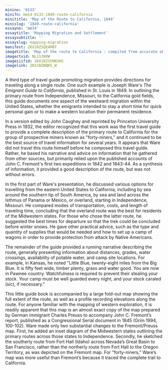 ```yaml
---
minino: '0133'
minifn: mm14-0133-1849-route-california
minititle: 'Map of the Route to California, 1849'
minislug: '1849-route-california'
essayno: 'mm14'
essaytitle: 'Mapping Migration and Settlement'
essaysubtitle: ''
essayslug: mapping-migration
manifest: 2KXJ8ZSQE4M8T
imagetitle: 'Map of the route to California : compiled from accurate observations and surveys by government'
imagectxid: NL11JNXW
imageiiifid: 2KXJ8ZSFHN3HS
imagelink: 2KXJ8ZWQKG_W
---
```

A third type of travel guide promoting migration provides directions for traveling along a single route. One such example is Joseph Ware's _The Emigrant Guide to California_, published in St. Louis in 1849. In outlining the primary route from Independence, Missouri, to the California gold fields, this guide documents one aspect of the westward migration within the United States, whether the emigrants intended to stay a short time for quick personal gain or to make a western location their permanent residence. 

In a version edited by John Caughey and reprinted by Princeton University Press in 1932, the editor recognized that this work was the first travel guide to provide a complete description of the primary route to California for the group of prospective miners known as "forty-niners," and it continued to be the best source of travel information for several years. It appears that Ware did not travel this route himself before he composed this travel guide. Rather, he based his narrative and advice on information that he gathered from other sources, but primarily relied upon the published accounts of John C. Fremont's first two expeditions in 1842 and 1843-44. As a synthesis of information, it provided a good description of the route, but was not without errors. 

In the first part of Ware's presentation, he discussed various options for travelling from the eastern United States to California, including by sea around the southern tip of South America, by sea and land across the Isthmus of Panama or Mexico, or overland, starting in Independence, Missouri. He compared modes of transportation, costs, and length of traveling time, concluding that the overland route was the best for residents of the Midwestern states. For those who chose the latter route, he suggested the best times for departure so that the trek could be concluded before winter snows. He gave other practical advice, such as the type and quantity of supplies that would be needed and how to set up a camp of wagons in order to provide protection from attack by Native Americans. 

The remainder of the guide provided a running narrative describing the route, generally presenting information about distances, grades, water crossings, availability of potable water, and camp site locations. For example, in Kansas, he noted "Little Blue, twenty-eight miles from the Big Blue. It is fifty feet wide, timber plenty, grass and water good. You are now in Pawnee country. Watchfulness is required to prevent their stealing your stock. Your camp must be well guarded every night, and your stock caraled (sic), if necessary." 

This little guide book is accompanied by a large fold-out map showing the full extent of the route, as well as a profile recording elevations along the route. For anyone familiar with the mapping of western exploration, it is readily apparent that this map is an almost exact copy of the map prepared by German immigrant Charles Preuss to accompany John C. Fremont’s report, published as a Congressional Serial document in 1845 (Grim 1994, 100-102). Ware made only two substantial changes to the Fremont/Preuss map. First, he added an inset diagram of the Midwestern states outlining the primary routes across those states to Independence. Secondly, he sketched the southerly route from Fort Hall (Idaho) across Nevada’s Great Basin to San Francisco, rather than the northerly route from Fort Hall to the Oregon Territory, as was depicted on the Fremont map. For “forty-niners,” Ware’s map was more useful than Fremont’s because it traced the complete trail to California. 



